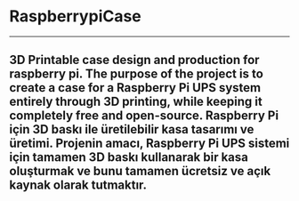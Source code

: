 # RaspberrypiCase
--------------------------------------------------------------------------------------------------------------------------------------------------------------
3D Printable case design and production for raspberry pi.
The purpose of the project is to create a case for a Raspberry Pi UPS system entirely through 3D printing, while keeping it completely free and open-source.
Raspberry Pi için 3D baskı ile üretilebilir kasa tasarımı ve üretimi. Projenin amacı, Raspberry Pi UPS sistemi için tamamen 3D baskı kullanarak bir kasa oluşturmak ve bunu tamamen ücretsiz ve açık kaynak olarak tutmaktır.
---------------------------------------------------------------------------------------------------------------------------------------------------------------------
